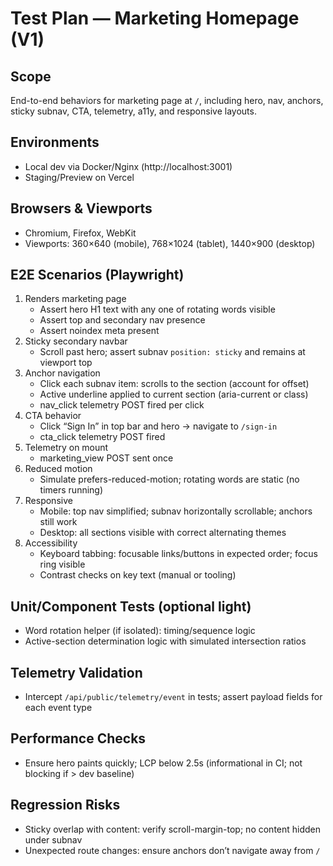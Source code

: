 # Test Plan — Marketing Homepage (V1)

## Scope
End-to-end behaviors for marketing page at `/`, including hero, nav, anchors, sticky subnav, CTA, telemetry, a11y, and responsive layouts.

## Environments
- Local dev via Docker/Nginx (http://localhost:3001)
- Staging/Preview on Vercel

## Browsers & Viewports
- Chromium, Firefox, WebKit
- Viewports: 360×640 (mobile), 768×1024 (tablet), 1440×900 (desktop)

## E2E Scenarios (Playwright)
1) Renders marketing page
   - Assert hero H1 text with any one of rotating words visible
   - Assert top and secondary nav presence
   - Assert noindex meta present
2) Sticky secondary navbar
   - Scroll past hero; assert subnav `position: sticky` and remains at viewport top
3) Anchor navigation
   - Click each subnav item: scrolls to the section (account for offset)
   - Active underline applied to current section (aria-current or class)
   - nav_click telemetry POST fired per click
4) CTA behavior
   - Click “Sign In” in top bar and hero → navigate to `/sign-in`
   - cta_click telemetry POST fired
5) Telemetry on mount
   - marketing_view POST sent once
6) Reduced motion
   - Simulate prefers-reduced-motion; rotating words are static (no timers running)
7) Responsive
   - Mobile: top nav simplified; subnav horizontally scrollable; anchors still work
   - Desktop: all sections visible with correct alternating themes
8) Accessibility
   - Keyboard tabbing: focusable links/buttons in expected order; focus ring visible
   - Contrast checks on key text (manual or tooling)

## Unit/Component Tests (optional light)
- Word rotation helper (if isolated): timing/sequence logic
- Active-section determination logic with simulated intersection ratios

## Telemetry Validation
- Intercept `/api/public/telemetry/event` in tests; assert payload fields for each event type

## Performance Checks
- Ensure hero paints quickly; LCP below 2.5s (informational in CI; not blocking if > dev baseline)

## Regression Risks
- Sticky overlap with content: verify scroll-margin-top; no content hidden under subnav
- Unexpected route changes: ensure anchors don’t navigate away from `/`

